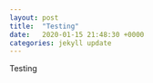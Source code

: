 ```yaml
---
layout: post
title:  "Testing"
date:   2020-01-15 21:48:30 +0000
categories: jekyll update
---
```

Testing
